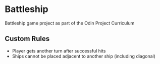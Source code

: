 # Battleship

Battleship game project as part of the Odin Project Curriculum

## Custom Rules

- Player gets another turn after successful hits
- Ships cannot be placed adjacent to another ship (including diagonal)